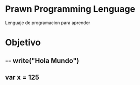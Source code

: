 # Prawn Programming Lenguage
 Lenguaje de programacion para aprender


# Objetivo
--
write("Hola Mundo")
--
var x = 125
--
